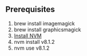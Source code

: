 ## Prerequisites

1. brew install imagemagick
2. brew install graphicsmagick
3. [Install NVM](https://github.com/creationix/nvm)
3. nvm install v8.1.2
3. nvm use v8.1.2

